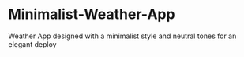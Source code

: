 # Minimalist-Weather-App
Weather App designed with a minimalist style and neutral tones for an elegant deploy
